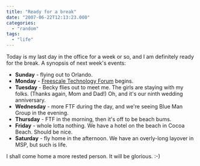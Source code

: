 ```yaml
---
title: "Ready for a break"
date: "2007-06-22T12:13:23.000"
categories: 
  - "random"
tags: 
  - "life"
---
```


Today is my last day in the office for a week or so, and I am definitely ready for the break. A synopsis of next week's events:

- **Sunday** \- flying out to Orlando.
- **Monday** \- [Freescale Technology Forum](http://www.freescale.com/ftf) begins.
- **Tuesday** \- Becky flies out to meet me. The girls are staying with my folks. (Thanks again, Mom and Dad!) Oh, and it's our ninth wedding anniversary.
- **Wednesday** \- more FTF during the day, and we're seeing Blue Man Group in the evening.
- **Thursday** \- FTF in the morning, then it's off to be beach bums.
- **Friday** \- whole lotta nothing. We have a hotel on the beach in Cocoa Beach. Should be nice.
- **Saturday** \- fly home in the afternoon. We have an overly-long layover in MSP, but such is life.

I shall come home a more rested person. It will be glorious. :-)
